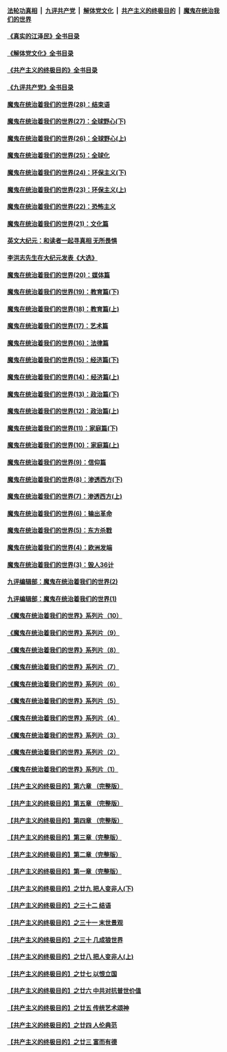 ####  [法轮功真相](../../../../basic/blob/master/README.md?t=08280431) &nbsp;|&nbsp; [九评共产党](../../../../9ping.md/blob/master/README.md?t=08280431) &nbsp;|&nbsp; [解体党文化](../../../../jtdwh.md/blob/master/README.md?t=08280431)  &nbsp;|&nbsp; [共产主义的终极目的](../../../../gczydzjmd.md/blob/master/README.md?t=08280431) &nbsp;|&nbsp; [魔鬼在统治我们的世界](../../../../mgztzwmdsj.md/blob/master/README.md?t=08280431) 

#### [《真实的江泽民》全书目录](../pages/nsc422/n13721399.md?t=08280431) 

#### [《解体党文化》全书目录](../pages/nsc422/n13721157.md?t=08280431) 

#### [《共产主义的终极目的》全书目录](../pages/nsc422/n13721048.md?t=08280431) 

#### [《九评共产党》全书目录](../pages/nsc422/n13708085.md?t=08280431) 

#### [魔鬼在统治着我们的世界(28)：结束语](../pages/nsc422/n10936246.md?t=08280431) 

#### [魔鬼在统治着我们的世界(27)：全球野心(下)](../pages/nsc422/n10928319.md?t=08280431) 

#### [魔鬼在统治着我们的世界(26)：全球野心(上)](../pages/nsc422/n10900318.md?t=08280431) 

#### [魔鬼在统治着我们的世界(25)：全球化](../pages/nsc422/n10788205.md?t=08280431) 

#### [魔鬼在统治着我们的世界(24)：环保主义(下)](../pages/nsc422/n10695307.md?t=08280431) 

#### [魔鬼在统治着我们的世界(23)：环保主义(上)](../pages/nsc422/n10688613.md?t=08280431) 

#### [魔鬼在统治着我们的世界(22)：恐怖主义](../pages/nsc422/n10614727.md?t=08280431) 

#### [魔鬼在统治着我们的世界(21)：文化篇](../pages/nsc422/n10597706.md?t=08280431) 

#### [英文大纪元：和读者一起寻真相 无所畏惧](../pages/nsc422/n12542027.md?t=08280431) 

#### [李洪志先生在大纪元发表《大选》](../pages/nsc422/n12534746.md?t=08280431) 

#### [魔鬼在统治着我们的世界(20)：媒体篇](../pages/nsc422/n10586579.md?t=08280431) 

#### [魔鬼在统治着我们的世界(19)：教育篇(下)](../pages/nsc422/n10564808.md?t=08280431) 

#### [魔鬼在统治着我们的世界(18)：教育篇(上)](../pages/nsc422/n10526970.md?t=08280431) 

#### [魔鬼在统治着我们的世界(17)：艺术篇](../pages/nsc422/n10499093.md?t=08280431) 

#### [魔鬼在统治着我们的世界(16)：法律篇](../pages/nsc422/n10485969.md?t=08280431) 

#### [魔鬼在统治着我们的世界(15)：经济篇(下)](../pages/nsc422/n10469975.md?t=08280431) 

#### [魔鬼在统治着我们的世界(14)：经济篇(上)](../pages/nsc422/n10457370.md?t=08280431) 

#### [魔鬼在统治着我们的世界(13)：政治篇(下)](../pages/nsc422/n10448270.md?t=08280431) 

#### [魔鬼在统治着我们的世界(12)：政治篇(上)](../pages/nsc422/n10444576.md?t=08280431) 

#### [魔鬼在统治着我们的世界(11)：家庭篇(下)](../pages/nsc422/n10440961.md?t=08280431) 

#### [魔鬼在统治着我们的世界(10)：家庭篇(上)](../pages/nsc422/n10435448.md?t=08280431) 

#### [魔鬼在统治着我们的世界(9)：信仰篇](../pages/nsc422/n10432159.md?t=08280431) 

#### [魔鬼在统治着我们的世界(8)：渗透西方(下)](../pages/nsc422/n10429603.md?t=08280431) 

#### [魔鬼在统治着我们的世界(7)：渗透西方(上)](../pages/nsc422/n10426013.md?t=08280431) 

#### [魔鬼在统治着我们的世界(6)：输出革命](../pages/nsc422/n10421536.md?t=08280431) 

#### [魔鬼在统治着我们的世界(5)：东方杀戮](../pages/nsc422/n10417707.md?t=08280431) 

#### [魔鬼在统治着我们的世界(4)：欧洲发端](../pages/nsc422/n10414890.md?t=08280431) 

#### [魔鬼在统治着我们的世界(3)：毁人36计](../pages/nsc422/n10411583.md?t=08280431) 

#### [九评编辑部：魔鬼在统治着我们的世界(2)](../pages/nsc422/n10410036.md?t=08280431) 

#### [九评编辑部：魔鬼在统治着我们的世界(1)](../pages/nsc422/n10406825.md?t=08280431) 

#### [《魔鬼在统治着我们的世界》系列片（10）](../pages/nsc422/n12292670.md?t=08280431) 

#### [《魔鬼在统治着我们的世界》系列片（9）](../pages/nsc422/n12290859.md?t=08280431) 

#### [《魔鬼在统治着我们的世界》系列片（8）](../pages/nsc422/n12287445.md?t=08280431) 

#### [《魔鬼在统治着我们的世界》系列片（7）](../pages/nsc422/n12283425.md?t=08280431) 

#### [《魔鬼在统治着我们的世界》系列片（6）](../pages/nsc422/n12282314.md?t=08280431) 

#### [《魔鬼在统治着我们的世界》系列片（5）](../pages/nsc422/n12281419.md?t=08280431) 

#### [《魔鬼在统治着我们的世界》系列片（4）](../pages/nsc422/n12274024.md?t=08280431) 

#### [《魔鬼在统治着我们的世界》系列片（3）](../pages/nsc422/n12271322.md?t=08280431) 

#### [《魔鬼在统治着我们的世界》系列片（2）](../pages/nsc422/n12269049.md?t=08280431) 

#### [《魔鬼在统治着我们的世界》系列片（1）](../pages/nsc422/n12267575.md?t=08280431) 

#### [【共产主义的终极目的】第六章 （完整版）](../pages/nsc422/n11428913.md?t=08280431) 

#### [【共产主义的终极目的】第五章 （完整版）](../pages/nsc422/n11428912.md?t=08280431) 

#### [【共产主义的终极目的】第四章 （完整版）](../pages/nsc422/n11428907.md?t=08280431) 

#### [【共产主义的终极目的】第三章（完整版）](../pages/nsc422/n11428848.md?t=08280431) 

#### [【共产主义的终极目的】第二章（完整版）](../pages/nsc422/n11428831.md?t=08280431) 

#### [【共产主义的终极目的】第一章（完整版）](../pages/nsc422/n11417651.md?t=08280431) 

#### [【共产主义的终极目的】之廿九 把人变非人(下)](../pages/nsc422/n11344140.md?t=08280431) 

#### [【共产主义的终极目的】之三十二 结语](../pages/nsc422/n11360535.md?t=08280431) 

#### [【共产主义的终极目的】之三十一 末世景观](../pages/nsc422/n11351129.md?t=08280431) 

#### [【共产主义的终极目的】之三十 几成狼世界](../pages/nsc422/n11348280.md?t=08280431) 

#### [【共产主义的终极目的】之廿八 把人变非人(上)](../pages/nsc422/n11340492.md?t=08280431) 

#### [【共产主义的终极目的】之廿七 以恨立国](../pages/nsc422/n11336944.md?t=08280431) 

#### [【共产主义的终极目的】之廿六 中共对抗普世价值](../pages/nsc422/n11324785.md?t=08280431) 

#### [【共产主义的终极目的】之廿五 传统艺术颂神](../pages/nsc422/n11296396.md?t=08280431) 

#### [【共产主义的终极目的】之廿四 人伦典范](../pages/nsc422/n11296397.md?t=08280431) 

#### [【共产主义的终极目的】之廿三 富而有德](../pages/nsc422/n11283598.md?t=08280431) 


